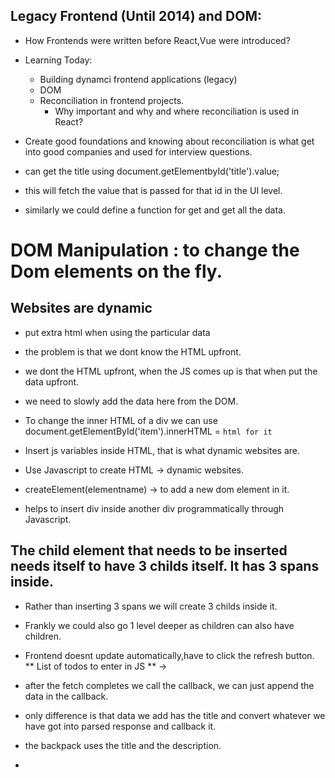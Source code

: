 ## Legacy Frontend (Until 2014) and DOM:

- How Frontends were written before React,Vue were introduced?
- Learning Today:
  - Building dynamci frontend applications (legacy)
  - DOM 
  - Reconciliation in frontend projects.
    - Why important and why and where reconciliation is used in React?

- Create good foundations and knowing about reconciliation is what get into good companies and used for interview questions.

- can get the title using document.getElementbyId('title').value;
- this will fetch the value that is passed for that id in the UI level.

- similarly we could define a function for get and get all the data.

# DOM Manipulation : to change the Dom elements on the fly.
## Websites are dynamic 
- put extra html when using the particular data
- the problem is that we dont know the HTML upfront.
- we dont the HTML upfront, when the JS comes up is that when put the data upfront.
- we need to slowly add the data here from the DOM.
- To change the inner HTML of a div we can use 
document.getElementById('item').innerHTML = `html for it`

- Insert js variables inside HTML, that is what dynamic websites are.
- Use Javascript to create HTML -> dynamic websites.
- createElement(elementname) -> to add a new dom element in it.
- helps to insert div inside another div programmatically through Javascript.


## The child element that needs to be inserted needs itself to have 3 childs itself. It has 3 spans inside. 
- Rather than inserting 3 spans we will create 3 childs inside it.
- Frankly we could also go 1 level deeper as children can also have children.
- Frontend doesnt update automatically,have to click the refresh button.
** List of todos to enter in JS ** -> 
- after the fetch completes we call the callback, we can just append the data in the callback.
- only difference is that data we add has the title and  convert whatever we have got into parsed response and callback it.

- the backpack uses the title and the description.
- 